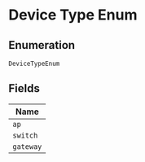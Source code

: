 
# Device Type Enum

## Enumeration

`DeviceTypeEnum`

## Fields

| Name |
|  --- |
| `ap` |
| `switch` |
| `gateway` |

